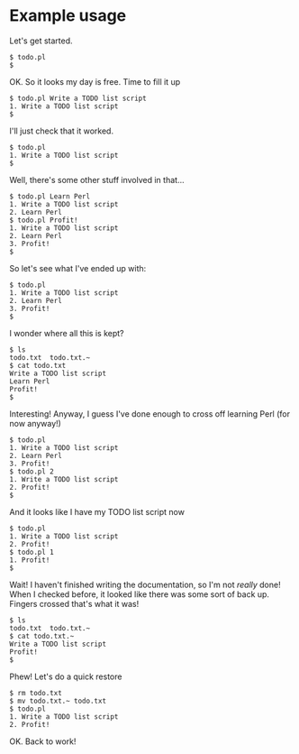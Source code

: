 

Example usage
=============

Let's get started.

	$ todo.pl
	$

OK. So it looks my day is free. Time to fill it up

	$ todo.pl Write a TODO list script
	1. Write a TODO list script
	$

I'll just check that it worked.

	$ todo.pl
	1. Write a TODO list script
	$

Well, there's some other stuff involved in that...

	$ todo.pl Learn Perl
	1. Write a TODO list script
	2. Learn Perl
	$ todo.pl Profit!
	1. Write a TODO list script
	2. Learn Perl
	3. Profit!
	$

So let's see what I've ended up with:

	$ todo.pl
	1. Write a TODO list script
	2. Learn Perl
	3. Profit!
	$

I wonder where all this is kept?

	$ ls
    todo.txt  todo.txt.~
	$ cat todo.txt
	Write a TODO list script
	Learn Perl
	Profit!
	$

Interesting! Anyway, I guess I've done enough to cross off learning Perl (for now anyway!)

	$ todo.pl
	1. Write a TODO list script
	2. Learn Perl
	3. Profit!
	$ todo.pl 2
	1. Write a TODO list script
	2. Profit!
	$ 

And it looks like I have my TODO list script now

	$ todo.pl
	1. Write a TODO list script
	2. Profit!
	$ todo.pl 1
    1. Profit!
    $ 

Wait! I haven't finished writing the documentation, so I'm not *really* done! When I checked before, it looked like
there was some sort of back up. Fingers crossed that's what it was!

	$ ls
    todo.txt  todo.txt.~
	$ cat todo.txt.~
	Write a TODO list script
    Profit!
    $

Phew! Let's do a quick restore

	$ rm todo.txt
	$ mv todo.txt.~ todo.txt
	$ todo.pl
    1. Write a TODO list script
    2. Profit!

OK. Back to work!



